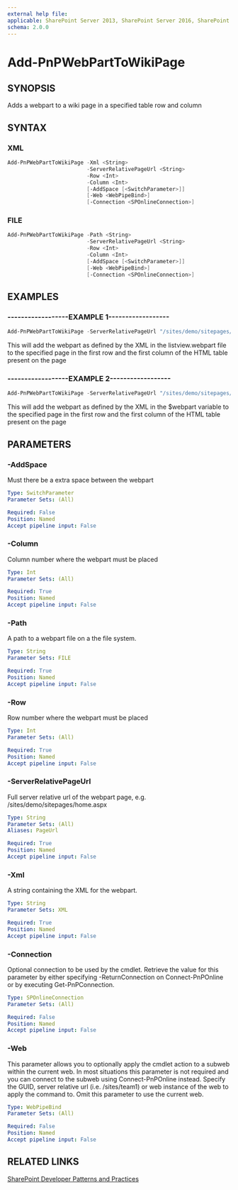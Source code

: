 ```yaml
---
external help file:
applicable: SharePoint Server 2013, SharePoint Server 2016, SharePoint Online
schema: 2.0.0
---
```

# Add-PnPWebPartToWikiPage

## SYNOPSIS
Adds a webpart to a wiki page in a specified table row and column

## SYNTAX 

### XML
```powershell
Add-PnPWebPartToWikiPage -Xml <String>
                         -ServerRelativePageUrl <String>
                         -Row <Int>
                         -Column <Int>
                         [-AddSpace [<SwitchParameter>]]
                         [-Web <WebPipeBind>]
                         [-Connection <SPOnlineConnection>]
```

### FILE
```powershell
Add-PnPWebPartToWikiPage -Path <String>
                         -ServerRelativePageUrl <String>
                         -Row <Int>
                         -Column <Int>
                         [-AddSpace [<SwitchParameter>]]
                         [-Web <WebPipeBind>]
                         [-Connection <SPOnlineConnection>]
```

## EXAMPLES

### ------------------EXAMPLE 1------------------
```powershell
Add-PnPWebPartToWikiPage -ServerRelativePageUrl "/sites/demo/sitepages/home.aspx" -Path "c:\myfiles\listview.webpart" -Row 1 -Column 1
```

This will add the webpart as defined by the XML in the listview.webpart file to the specified page in the first row and the first column of the HTML table present on the page

### ------------------EXAMPLE 2------------------
```powershell
Add-PnPWebPartToWikiPage -ServerRelativePageUrl "/sites/demo/sitepages/home.aspx" -XML $webpart -Row 1 -Column 1
```

This will add the webpart as defined by the XML in the $webpart variable to the specified page in the first row and the first column of the HTML table present on the page

## PARAMETERS

### -AddSpace
Must there be a extra space between the webpart

```yaml
Type: SwitchParameter
Parameter Sets: (All)

Required: False
Position: Named
Accept pipeline input: False
```

### -Column
Column number where the webpart must be placed

```yaml
Type: Int
Parameter Sets: (All)

Required: True
Position: Named
Accept pipeline input: False
```

### -Path
A path to a webpart file on a the file system.

```yaml
Type: String
Parameter Sets: FILE

Required: True
Position: Named
Accept pipeline input: False
```

### -Row
Row number where the webpart must be placed

```yaml
Type: Int
Parameter Sets: (All)

Required: True
Position: Named
Accept pipeline input: False
```

### -ServerRelativePageUrl
Full server relative url of the webpart page, e.g. /sites/demo/sitepages/home.aspx

```yaml
Type: String
Parameter Sets: (All)
Aliases: PageUrl

Required: True
Position: Named
Accept pipeline input: False
```

### -Xml
A string containing the XML for the webpart.

```yaml
Type: String
Parameter Sets: XML

Required: True
Position: Named
Accept pipeline input: False
```

### -Connection
Optional connection to be used by the cmdlet. Retrieve the value for this parameter by either specifying -ReturnConnection on Connect-PnPOnline or by executing Get-PnPConnection.

```yaml
Type: SPOnlineConnection
Parameter Sets: (All)

Required: False
Position: Named
Accept pipeline input: False
```

### -Web
This parameter allows you to optionally apply the cmdlet action to a subweb within the current web. In most situations this parameter is not required and you can connect to the subweb using Connect-PnPOnline instead. Specify the GUID, server relative url (i.e. /sites/team1) or web instance of the web to apply the command to. Omit this parameter to use the current web.

```yaml
Type: WebPipeBind
Parameter Sets: (All)

Required: False
Position: Named
Accept pipeline input: False
```

## RELATED LINKS

[SharePoint Developer Patterns and Practices](http://aka.ms/sppnp)